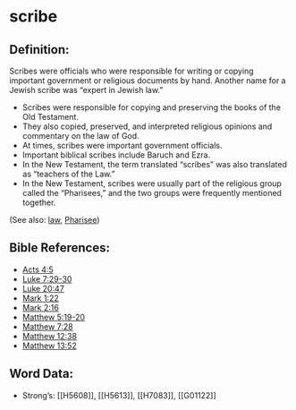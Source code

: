 # scribe

## Definition:

Scribes were officials who were responsible for writing or copying important government or religious documents by hand. Another name for a Jewish scribe was “expert in Jewish law.”

* Scribes were responsible for copying and preserving the books of the Old Testament.
* They also copied, preserved, and interpreted religious opinions and commentary on the law of God.
* At times, scribes were important government officials.
* Important biblical scribes include Baruch and Ezra.
* In the New Testament, the term translated “scribes” was also translated as “teachers of the Law.”
* In the New Testament, scribes were usually part of the religious group called the “Pharisees,” and the two groups were frequently mentioned together.

(See also: [law](../kt/lawofmoses.md), [Pharisee](../kt/pharisee.md))

## Bible References:

* [Acts 4:5](rc://en/tn/help/act/04/05)
* [Luke 7:29-30](rc://en/tn/help/luk/07/29)
* [Luke 20:47](rc://en/tn/help/luk/20/47)
* [Mark 1:22](rc://en/tn/help/mrk/01/22)
* [Mark 2:16](rc://en/tn/help/mrk/02/16)
* [Matthew 5:19-20](rc://en/tn/help/mat/05/19)
* [Matthew 7:28](rc://en/tn/help/mat/07/28)
* [Matthew 12:38](rc://en/tn/help/mat/12/38)
* [Matthew 13:52](rc://en/tn/help/mat/13/52)

## Word Data:

* Strong’s: [[H5608]], [[H5613]], [[H7083]], [[G01122]]
